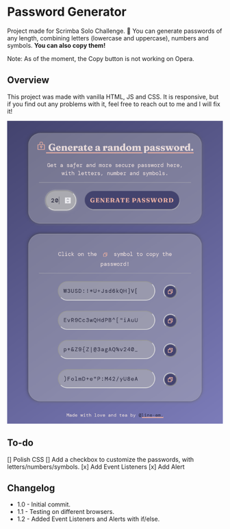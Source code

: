 # Password Generator

Project made for Scrimba Solo Challenge. 🎉
You can generate passwords of any length, combining letters (lowercase and uppercase), numbers and symbols. **You can also copy them!**

Note: As of the moment, the Copy button is not working on Opera.

## Overview

This project was made with vanilla HTML, JS and CSS. It is responsive, but if you find out any problems with it, feel free to reach out to me and I will fix it!

![Screenshot](./image/screenshot.png)

## To-do

[] Polish CSS
[] Add a checkbox to customize the passwords, with letters/numbers/symbols.
[x] Add Event Listeners
[x] Add Alert

## Changelog

- 1.0 - Initial commit.
- 1.1 - Testing on different browsers.
- 1.2 - Added Event Listeners and Alerts with if/else.
